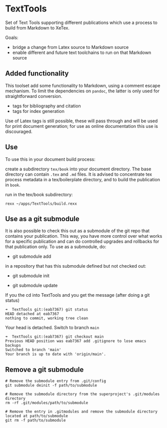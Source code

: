 # TextTools

Set of Text Tools supporting different publications which use a process to build from Markdown to XeTex.

Goals:

- bridge a change from Latex source to Markdown source
- enable different and future text toolchains to run on that Markdown source 

## Added functionality
This toolset add some functionality to Markdown, using a comment escape mechanism. To limit the dependencies on `pandoc`, the latter is only used for straightforward conversion.

- tags for bibliography and citation
- tags for index generation

Use of Latex tags is still possible, these will pass through and will be used for print document generation; for use as online documentation this use is discouraged.

## Use
To use this in your document build process:

create a subdirectory `tex/book` into your document directory. The base directory can contain `.tex` and `.md` files.
It is advised to concentrate tex process metadata in a tex/boilerplate directory, and to build the publication in `book`.

run in the tex/book subdirectory:

```
rexx ~/apps/TextTools/build.rexx
```

## Use as a git submodule
It is also possible to check this out as a submodule of the git repo that contains your publication.
This way, you have more control over what works for a specific publication and can do controlled
upgrades and rollbacks for that publication only. To use as a submodule, do:

- git submodule add 

in a repository that has this submodule defined but not checked out:

- git submodule init

- git submodule update

If you the cd into TextTools and you get the message (after doing a git status)

```
➜  TextTools git:(eab7367) git status
HEAD detached at eab7367
nothing to commit, working tree clean
```

Your head is detached. Switch to branch `main`
```
➜  TextTools git:(eab7367) git checkout main
Previous HEAD position was eab7367 add .gitignore to lose emacs backups
Switched to branch 'main'
Your branch is up to date with 'origin/main'.
```
## Remove a git submodule

```
# Remove the submodule entry from .git/config
git submodule deinit -f path/to/submodule

# Remove the submodule directory from the superproject's .git/modules directory
rm -rf .git/modules/path/to/submodule

# Remove the entry in .gitmodules and remove the submodule directory located at path/to/submodule
git rm -f path/to/submodule
```
